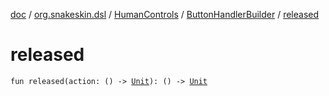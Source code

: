 [doc](../../../index.md) / [org.snakeskin.dsl](../../index.md) / [HumanControls](../index.md) / [ButtonHandlerBuilder](index.md) / [released](./released.md)

# released

`fun released(action: () -> `[`Unit`](https://kotlinlang.org/api/latest/jvm/stdlib/kotlin/-unit/index.html)`): () -> `[`Unit`](https://kotlinlang.org/api/latest/jvm/stdlib/kotlin/-unit/index.html)